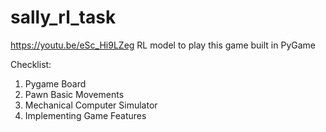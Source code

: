# sally_rl_task
https://youtu.be/eSc_Hi9LZeg 
RL model to play this game built in PyGame

Checklist:
1. Pygame Board
2. Pawn Basic Movements
3. Mechanical Computer Simulator
4. Implementing Game Features
